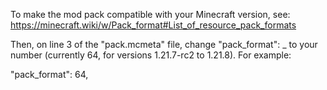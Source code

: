 To make the mod pack compatible with your Minecraft version, see:
https://minecraft.wiki/w/Pack_format#List_of_resource_pack_formats

Then, on line 3 of the "pack.mcmeta" file, change "pack_format": _ to your number (currently 64, for versions 1.21.7-rc2 to 1.21.8). For example:

"pack_format": 64,
